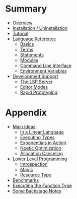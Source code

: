 # Summary

- [Overview](./overview.md)
- [Installation / Uninstallation](./installation.md)
- [Tutorial](./tutorial.md)
- [Language Reference](./language-reference.md)
  - [Basics](./basics.md)
  - [Terms](./terms.md)
  - [Statements](./statements.md)
  - [Modules](./modules.md)
  - [Command Line Interface](./comand-line-interface.md)
  - [Environment Variables](./environment-variables.md)
- [Development Support](./development-environment.md)
  - [The LSP Server](./lsp-support.md)
  - [Editor Modes](./editor-support.md)
  - [Rapid Prototyping](./zen.md)

# Appendix

- [Main Ideas](./main-ideas.md)
  - [In a Linear Language](./in-a-linear-language.md)
  - [Executing Types](./executing-types.md)
  - [Exponentials in Action](./exponentials-in-action.md)
  - [Noetic Optimization](./noetic-optimization.md)
  - [Allocation Canceling](./allocation-canceling.md)
- [Lower Level Programming](./lower-level-programming.md)
  - [Introspection](./introspection.md)
  - [Magic](./magic.md)
  - [Resource Type](./resource-type.md)
- [Benchmarks](./benchmarks.md)
- [Executing the Function Type](./executing-the-function-type.md)
- [Some Backstage Notes](./some-backstage-notes.md)

<!-- - [Language Tutorial](./language-tutorial.md) -->
<!--   - [Installation](./installation.md) -->
<!--   - [Preliminaries](./preliminaries.md) -->
<!--   - [ADTs and Lambdas](./ADTs-and-lambdas.md) -->
<!--   - [Noetic Programming](./noetic-programming.md) -->
<!--   - [Parallelism and Mutability](./parallelism-and-mutability.md) -->
<!--   - [Other Built-in Utilities](./other-built-in-utilities.md) -->
<!-- - [Module System](./module-system.md) -->
<!--   - [Basics of Modules](./basics-of-modules.md) -->
<!--   - [Importing Names](./importing-names.md) -->
<!--   - [Publishing Your Code](./publishing-your-code.md) -->
